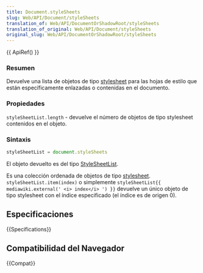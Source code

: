```yaml
---
title: Document.styleSheets
slug: Web/API/Document/styleSheets
translation_of: Web/API/DocumentOrShadowRoot/styleSheets
translation_of_original: Web/API/Document/styleSheets
original_slug: Web/API/DocumentOrShadowRoot/styleSheets
---
```

{{ ApiRef() }}

### Resumen

Devuelve una lista de objetos de tipo [stylesheet](/es/DOM/stylesheet) para las hojas de estilo que están específicamente enlazadas o contenidas en el documento.

### Propiedades

`styleSheetList.length` - devuelve el número de objetos de tipo stylesheet contenidos en el objeto.

### Sintaxis

```js
styleSheetList = document.styleSheets
```

El objeto devuelto es del tipo [StyleSheetList](https://www.w3.org/TR/DOM-Level-2-Style/stylesheets.html#StyleSheets-DocumentStyle-styleSheets).

Es una colección ordenada de objetos de tipo [stylesheet](/es/DOM/stylesheet). `styleSheetList.item(index)` o simplemente `styleSheetList{{ mediawiki.external('
 <i>
  index</i>
 ') }}` devuelve un único objeto de tipo stylesheet con el índice especificado (el índice es de origen 0).

## Especificaciones

{{Specifications}}

## Compatibilidad del Navegador

{{Compat}}
